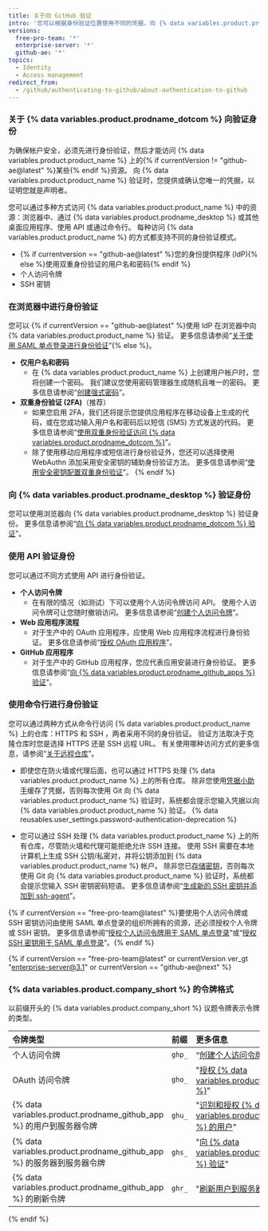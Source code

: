 ```yaml
---
title: 关于向 GitHub 验证
intro: '您可以根据身份验证位置使用不同的凭据，向 {% data variables.product.product_name %} 验证来安全地访问帐户的资源。'
versions:
  free-pro-team: '*'
  enterprise-server: '*'
  github-ae: '*'
topics:
  - Identity
  - Access management
redirect_from:
  - /github/authenticating-to-github/about-authentication-to-github
---
```


### 关于 {% data variables.product.prodname_dotcom %} 向验证身份

为确保帐户安全，必须先进行身份验证，然后才能访问 {% data variables.product.product_name %} 上的{% if currentVersion != "github-ae@latest" %}某些{% endif %}资源。 向 {% data variables.product.product_name %} 验证时，您提供或确认您唯一的凭据，以证明您就是声明者。

您可以通过多种方式访问 {% data variables.product.product_name %} 中的资源：浏览器中、通过 {% data variables.product.prodname_desktop %} 或其他桌面应用程序、使用 API 或通过命令行。 每种访问 {% data variables.product.product_name %} 的方式都支持不同的身份验证模式。

- {% if currentversion == "github-ae@latest" %}您的身份提供程序 (IdP){% else %}使用双重身份验证的用户名和密码{% endif %}
- 个人访问令牌
- SSH 密钥

### 在浏览器中进行身份验证

您可以 {% if currentVersion == "github-ae@latest" %}使用 IdP 在浏览器中向 {% data variables.product.product_name %} 验证。 更多信息请参阅“[关于使用 SAML 单点登录进行身份验证](/github/authenticating-to-github/about-authentication-with-saml-single-sign-on)”{% else %}。

- **仅用户名和密码**
    - 在 {% data variables.product.product_name %} 上创建用户帐户时，您将创建一个密码。 我们建议您使用密码管理器生成随机且唯一的密码。 更多信息请参阅“[创建强式密码](/github/authenticating-to-github/creating-a-strong-password)”。
- **双重身份验证 (2FA)**（推荐）
    - 如果您启用 2FA，我们还将提示您提供应用程序在移动设备上生成的代码，或在您成功输入用户名和密码后以短信 (SMS) 方式发送的代码。 更多信息请参阅“[使用双重身份验证访问 {% data variables.product.prodname_dotcom %}](/github/authenticating-to-github/accessing-github-using-two-factor-authentication#providing-a-2fa-code-when-signing-in-to-the-website)”。
    - 除了使用移动应用程序或短信进行身份验证外，您还可以选择使用 WebAuthn 添加采用安全密钥的辅助身份验证方法。 更多信息请参阅“[使用安全密钥配置双重身份验证](/github/authenticating-to-github/configuring-two-factor-authentication#configuring-two-factor-authentication-using-a-security-key)”。
{% endif %}

### 向 {% data variables.product.prodname_desktop %} 验证身份

您可以使用浏览器向 {% data variables.product.prodname_desktop %} 验证身份。 更多信息请参阅“[向 {% data variables.product.prodname_dotcom %} 验证](/desktop/getting-started-with-github-desktop/authenticating-to-github)”。

### 使用 API 验证身份

您可以通过不同方式使用 API 进行身份验证。

- **个人访问令牌**
    - 在有限的情况（如测试）下可以使用个人访问令牌访问 API。 使用个人访问令牌可让您随时撤销访问。 更多信息请参阅“[创建个人访问令牌](/github/authenticating-to-github/creating-a-personal-access-token)”。
- **Web 应用程序流程**
    - 对于生产中的 OAuth 应用程序，应使用 Web 应用程序流程进行身份验证。 更多信息请参阅“[授权 OAuth 应用程序](/apps/building-oauth-apps/authorizing-oauth-apps/#web-application-flow)”。
- **GitHub 应用程序**
    - 对于生产中的 GitHub 应用程序，您应代表应用安装进行身份验证。 更多信息请参阅“[向 {% data variables.product.prodname_github_apps %} 验证](/apps/building-github-apps/authenticating-with-github-apps/)”。

### 使用命令行进行身份验证

您可以通过两种方式从命令行访问 {% data variables.product.product_name %} 上的仓库：HTTPS 和 SSH ，两者采用不同的身份验证。 验证方法取决于克隆仓库时您是选择 HTTPS 还是 SSH 远程 URL。 有关使用哪种访问方式的更多信息，请参阅“[关于远程仓库](/github/getting-started-with-github/about-remote-repositories)”。

* 即使您在防火墙或代理后面，也可以通过 HTTPS 处理 {% data variables.product.product_name %} 上的所有仓库。 除非您使用[凭据小助手](/github/getting-started-with-github/caching-your-github-credentials-in-git)缓存了凭据，否则每次使用 Git 向 {% data variables.product.product_name %} 验证时，系统都会提示您输入凭据以向 {% data variables.product.product_name %} 验证。 {% data reusables.user_settings.password-authentication-deprecation %}

* 您可以通过 SSH 处理 {% data variables.product.product_name %} 上的所有仓库，尽管防火墙和代理可能拒绝允许 SSH 连接。 使用 SSH 需要在本地计算机上生成 SSH 公钥/私密对，并将公钥添加到 {% data variables.product.product_name %} 帐户。 除非您已[存储密钥](/github/authenticating-to-github/generating-a-new-ssh-key-and-adding-it-to-the-ssh-agent#adding-your-ssh-key-to-the-ssh-agent)，否则每次使用 Git 向 {% data variables.product.product_name %} 验证时，系统都会提示您输入 SSH 密钥密码短语。 更多信息请参阅“[生成新的 SSH 密钥并添加到 ssh-agent](/github/authenticating-to-github/generating-a-new-ssh-key-and-adding-it-to-the-ssh-agent)”。

{% if currentVersion == "free-pro-team@latest" %}要使用个人访问令牌或 SSH 密钥访问由使用 SAML 单点登录的组织所拥有的资源，还必须授权个人令牌或 SSH 密钥。 更多信息请参阅“[授权个人访问令牌用于 SAML 单点登录](/github/authenticating-to-github/authorizing-a-personal-access-token-for-use-with-saml-single-sign-on)”或“[授权 SSH 密钥用于 SAML 单点登录](/github/authenticating-to-github/authorizing-an-ssh-key-for-use-with-saml-single-sign-on)”。{% endif %}

{% if currentVersion == "free-pro-team@latest" or currentVersion ver_gt "enterprise-server@3.1" or currentVersion == "github-ae@next" %}

### {% data variables.product.company_short %} 的令牌格式

以前缀开头的 {% data variables.product.company_short %} 议题令牌表示令牌的类型。

| 令牌类型                                                          | 前缀     | 更多信息                                                                                                                                             |
|:------------------------------------------------------------- |:------ |:------------------------------------------------------------------------------------------------------------------------------------------------ |
| 个人访问令牌                                                        | `ghp_` | “[创建个人访问令牌](/github/authenticating-to-github/creating-a-personal-access-token)”。                                                                 |
| OAuth 访问令牌                                                    | `gho_` | "[授权 {% data variables.product.prodname_oauth_apps %}](/developers/apps/authorizing-oauth-apps)"                                               |
| {% data variables.product.prodname_github_app %} 的用户到服务器令牌  | `ghu_` | "[识别和授权 {% data variables.product.prodname_github_apps %} 的用户](/developers/apps/identifying-and-authorizing-users-for-github-apps)"            |
| {% data variables.product.prodname_github_app %} 的服务器到服务器令牌 | `ghs_` | "[向 {% data variables.product.prodname_github_apps %} 验证](/developers/apps/authenticating-with-github-apps#authenticating-as-an-installation)" |
| {% data variables.product.prodname_github_app %} 的刷新令牌      | `ghr_` | "[刷新用户到服务器访问令牌](/developers/apps/refreshing-user-to-server-access-tokens)"                                                                       |

{% endif %}
